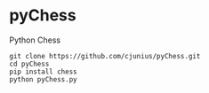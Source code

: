 # pyChess
Python Chess

```
git clone https://github.com/cjunius/pyChess.git
cd pyChess
pip install chess
python pyChess.py
```
